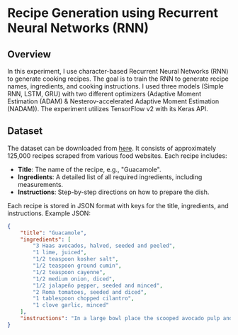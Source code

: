 # Recipe Generation using Recurrent Neural Networks (RNN)

## Overview

In this experiment, I use character-based Recurrent Neural Networks (RNN) to generate cooking recipes. The goal is to train the RNN to generate recipe names, ingredients, and cooking instructions. I used three models (Simple RNN, LSTM, GRU) with two different optimizers (Adaptive Moment Estimation (ADAM) & Nesterov-accelerated Adaptive Moment Estimation (NADAM)). The experiment utilizes TensorFlow v2 with its Keras API.

## Dataset

The dataset can be downloaded from [here](https://eightportions.com/datasets/Recipes/). It consists of approximately 125,000 recipes scraped from various food websites. Each recipe includes:

- **Title**: The name of the recipe, e.g., "Guacamole".
- **Ingredients**: A detailed list of all required ingredients, including measurements.
- **Instructions**: Step-by-step directions on how to prepare the dish.

Each recipe is stored in JSON format with keys for the title, ingredients, and instructions. Example JSON:

```json
{
    "title": "Guacamole",
    "ingredients": [
        "3 Haas avocados, halved, seeded and peeled",
        "1 lime, juiced",
        "1/2 teaspoon kosher salt",
        "1/2 teaspoon ground cumin",
        "1/2 teaspoon cayenne",
        "1/2 medium onion, diced",
        "1/2 jalapeño pepper, seeded and minced",
        "2 Roma tomatoes, seeded and diced",
        "1 tablespoon chopped cilantro",
        "1 clove garlic, minced"
    ],
    "instructions": "In a large bowl place the scooped avocado pulp and lime juice, toss to coat. Drain, and reserve the lime juice, after all of the avocados have been coated. Using a potato masher add the salt, cumin, and cayenne and mash. Then, fold in the onions, tomatoes, cilantro, and garlic. Add 1 tablespoon of the reserved lime juice. Let sit at room temperature for 1 hour and then serve."
}
